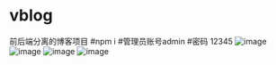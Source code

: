 # vblog
前后端分离的博客项目
#npm i 
#管理员账号admin
#密码 12345
![image](https://user-images.githubusercontent.com/91257152/230282056-6b2c7258-967d-4674-9554-34649f4b6994.png)
![image](https://user-images.githubusercontent.com/91257152/230282272-4794b9a5-c726-45f5-af70-68c1a79790e6.png)
![image](https://user-images.githubusercontent.com/91257152/230282306-a4079867-7af8-498e-8257-a98ebe5d9f7b.png)
![image](https://user-images.githubusercontent.com/91257152/230282376-a9b7cded-b67e-4633-b516-70b3517ad2f4.png)
